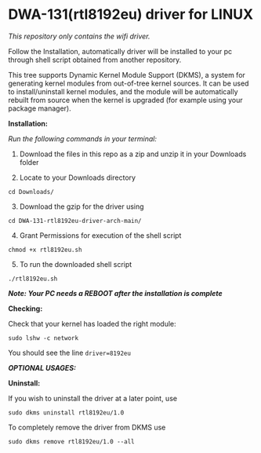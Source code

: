 # DWA-131(rtl8192eu) driver for LINUX

*This repository only contains the wifi driver.*

Follow the Installation, automatically driver will be installed to your pc through shell script obtained from another repository.


This tree supports Dynamic Kernel Module Support (DKMS), a system for generating kernel modules from out-of-tree kernel sources. It can be used to install/uninstall kernel modules, and the module will be automatically rebuilt from source when the kernel is upgraded (for example using your package manager).



**Installation:**

*Run the following commands in your terminal:*

   1. Download the files in this repo as a zip and unzip it in your Downloads folder

   2. Locate to your Downloads directory 

    cd Downloads/
    
   3. Download the gzip for the driver using
   
    cd DWA-131-rtl8192eu-driver-arch-main/

   4. Grant Permissions for execution of the shell script

    chmod +x rtl8192eu.sh

   5. To run the downloaded shell script
   
    ./rtl8192eu.sh
            
 ***Note: Your PC needs a REBOOT after the installation is complete***


**Checking:**

   Check that your kernel has loaded the right module:
   
    sudo lshw -c network
            
   You should see the line `driver=8192eu`
   
 ***OPTIONAL USAGES:***
   
 **Uninstall:**
   

   If you wish to uninstall the driver at a later point, use 
   
   `sudo dkms uninstall rtl8192eu/1.0`
   
   To completely remove the driver from DKMS use 
   
   `sudo dkms remove rtl8192eu/1.0 --all`
